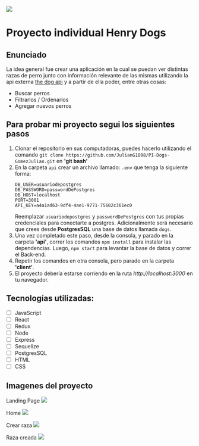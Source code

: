 <p align='left'>
    <img src='https://res.cloudinary.com/deqbqghhq/image/upload/v1664317269/Nuevo_proyecto_14_oybsne.jpg' </img>
</p>

# Proyecto individual Henry Dogs



## Enunciado

La idea general fue crear una aplicación en la cual se puedan ver distintas razas de perro junto con información relevante de las mismas utilizando la api externa [the dog api](https://thedogapi.com/) y a partir de ella poder, entre otras cosas:

  - Buscar perros
  - Filtrarlos / Ordenarlos
  - Agregar nuevos perros

## Para probar mi proyecto segui los siguientes pasos

 1. Clonar el repositorio en sus computadoras, puedes hacerlo utilizando el comando `git clone https://github.com/JulianG1808/PI-Dogs-GomezJulian.git` en <strong>'git bash'</strong>
 2. En la carpeta `api` crear un archivo llamado: `.env` que tenga la siguiente forma:
    ```
    DB_USER=usuariodepostgres
    DB_PASSWORD=passwordDePostgres
    DB_HOST=localhost
    PORT=3001
    API_KEY=a4a1ad63-9df4-4ae1-9771-75602c361ec0
    ```
    Reemplazar `usuariodepostgres` y `passwordDePostgres` con tus propias credenciales para conectarte a postgres.
    Adicionalmente será necesario que crees desde <strong>PostgresSQL</strong> una base de datos llamada `dogs`.
 3. Una vez completado este paso, desde la consola, y parado en la carpeta <strong>'api'</strong>, correr los comandos ```npm install``` para instalar las dependencias. Luego, ```npm start``` para levantar la base de datos y correr el Back-end.
 4. Repetir los comandos en otra consola, pero parado en la carpeta <strong>'client'</strong>.
 5. El proyecto debería estarse corriendo en la ruta <em>http://localhost:3000</em> en tu navegador.

## Tecnologías utilizadas:
- [ ] JavaScript
- [ ] React
- [ ] Redux
- [ ] Node
- [ ] Express
- [ ] Sequelize
- [ ] PostgresSQL
- [ ] HTML
- [ ] CSS

## Imagenes del proyecto
Landing Page
<img src ="https://res.cloudinary.com/deqbqghhq/image/upload/v1664317151/298995-alexfas01_cr6lle.jpg"/>

Home
<img src ="https://res.cloudinary.com/deqbqghhq/image/upload/v1664317449/Nuevo_proyecto_15_lqtqko.jpg"/>

Crear raza
<img src ="https://res.cloudinary.com/deqbqghhq/image/upload/v1664317565/Nuevo_proyecto_16_uvhxup.jpg"/>

Raza creada
<img src ="https://res.cloudinary.com/deqbqghhq/image/upload/v1664317737/Nuevo_proyecto_17_kflezi.jpg"/>

